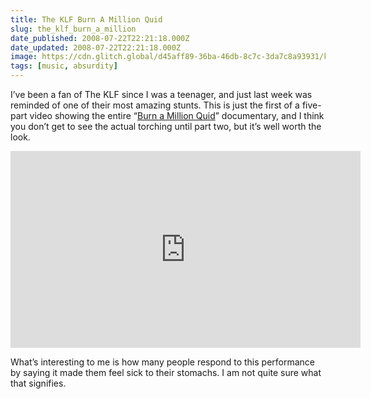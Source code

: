 ```yaml
---
title: The KLF Burn A Million Quid
slug: the_klf_burn_a_million
date_published: 2008-07-22T22:21:18.000Z
date_updated: 2008-07-22T22:21:18.000Z
image: https://cdn.glitch.global/d45aff89-36ba-46db-8c7c-3da7c8a93931/klf-million-quid.jpg?v=1674352718900
tags: [music, absurdity]
---
```


I’ve been a fan of The KLF since I was a teenager, and just last week was reminded of one of their most amazing stunts. This is just the first of a five-part video showing the entire “[Burn a Million Quid](http://en.wikipedia.org/wiki/K_Foundation_Burn_a_Million_Quid)” documentary, and I think you don’t get to see the actual torching until part two, but it’s well worth the look.

<iframe width="560" height="315" src="https://www.youtube-nocookie.com/embed/L9SzDFGbsFI" title="YouTube video player" frameborder="0" allow="accelerometer; autoplay; clipboard-write; encrypted-media; gyroscope; picture-in-picture; web-share" allowfullscreen></iframe>

What’s interesting to me is how many people respond to this performance by saying it made them feel sick to their stomachs. I am not quite sure what that signifies. 

